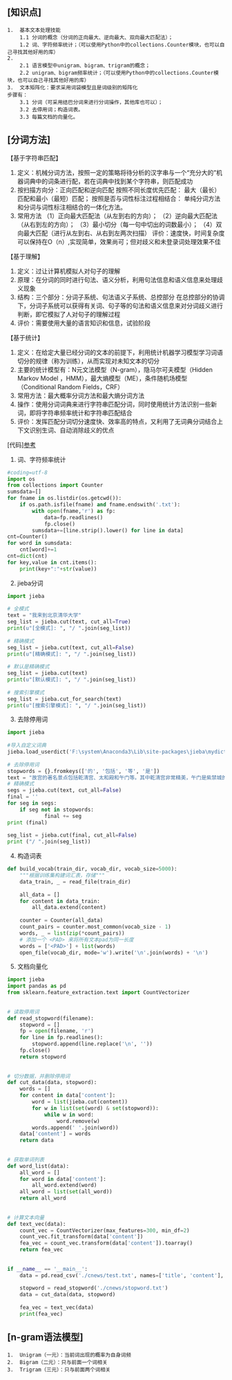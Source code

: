 [知识点] 
---
    1.  基本文本处理技能
        1.1 分词的概念（分词的正向最大、逆向最大、双向最大匹配法）；
        1.2 词、字符频率统计；（可以使用Python中的collections.Counter模块，也可以自己寻找其他好用的库）
    2.  
        2.1 语言模型中unigram、bigram、trigram的概念；
        2.2 unigram、bigram频率统计；（可以使用Python中的collections.Counter模块，也可以自己寻找其他好用的库）
    3.  文本矩阵化：要求采用词袋模型且是词级别的矩阵化
    步骤有：
        3.1 分词（可采用结巴分词来进行分词操作，其他库也可以）；
        3.2 去停用词；构造词表。
        3.3 每篇文档的向量化。


[分词方法]
---
【基于字符串匹配】
1.    定义：机械分词方法，按照一定的策略将待分析的汉字串与一个“充分大的”机器词典中的词条进行配，若在词典中找到某个字符串，则匹配成功
2.    按扫描方向分：正向匹配和逆向匹配
按照不同长度优先匹配：    最大（最长）匹配和最小（最短）匹配；
按照是否与词性标注过程相结合：    单纯分词方法和分词与词性标注相结合的一体化方法。
3.    常用方法
（1）正向最大匹配法（从左到右的方向）；
（2）逆向最大匹配法（从右到左的方向）；
（3）最小切分（每一句中切出的词数最小）；
（4）双向最大匹配（进行从左到右、从右到左两次扫描）
评价：速度快，时间复杂度可以保持在O（n）,实现简单，效果尚可；但对歧义和未登录词处理效果不佳

【基于理解】
1.    定义：过让计算机模拟人对句子的理解
2.    原理：在分词的同时进行句法、语义分析，利用句法信息和语义信息来处理歧义现象
3.    结构：三个部分：分词子系统、句法语义子系统、总控部分
在总控部分的协调下，分词子系统可以获得有关词、句子等的句法和语义信息来对分词歧义进行判断，即它模拟了人对句子的理解过程
4.    评价：需要使用大量的语言知识和信息，试验阶段

【基于统计】
1.   定义：在给定大量已经分词的文本的前提下，利用统计机器学习模型学习词语切分的规律（称为训练），从而实现对未知文本的切分
2.    主要的统计模型有：N元文法模型（N-gram），隐马尔可夫模型（Hidden Markov Model ，HMM），最大熵模型（ME），条件随机场模型（Conditional Random Fields，CRF）
3.    常用方法：最大概率分词方法和最大熵分词方法
4.    操作：使用分词词典来进行字符串匹配分词，同时使用统计方法识别一些新词，即将字符串频率统计和字符串匹配结合
5.    评价：发挥匹配分词切分速度快、效率高的特点，又利用了无词典分词结合上下文识别生词、自动消除歧义的优点

[代码][参考](https://blog.csdn.net/yyy430/article/details/88117430)
1.  词、字符频率统计
```python
#coding=utf-8
import os
from collections import Counter
sumsdata=[]
for fname in os.listdir(os.getcwd()):
    if os.path.isfile(fname) and fname.endswith('.txt'):
        with open(fname,'r') as fp:
            data=fp.readlines()
            fp.close()
        sumsdata+=[line.strip().lower() for line in data]
cnt=Counter()
for word in sumsdata:
    cnt[word]+=1
cnt=dict(cnt)
for key,value in cnt.items():
    print(key+":"+str(value))
```
2.  jieba分词
```python
import jieba
 
# 全模式
text = "我来到北京清华大学"
seg_list = jieba.cut(text, cut_all=True)
print(u"[全模式]: ", "/ ".join(seg_list))
 
# 精确模式
seg_list = jieba.cut(text, cut_all=False)
print(u"[精确模式]: ", "/ ".join(seg_list))
 
# 默认是精确模式
seg_list = jieba.cut(text)
print(u"[默认模式]: ", "/ ".join(seg_list))
 
# 搜索引擎模式
seg_list = jieba.cut_for_search(text)
print(u"[搜索引擎模式]: ", "/ ".join(seg_list))
```
3.  去除停用词
```python
import jieba
 
#导入自定义词典
jieba.load_userdict('F:\system\Anaconda3\Lib\site-packages\jieba\mydict.txt')
 
# 去除停用词
stopwords = {}.fromkeys(['的', '包括', '等', '是'])
text = "故宫的著名景点包括乾清宫、太和殿和午门等。其中乾清宫非常精美，午门是紫禁城的正门。"
# 精确模式
segs = jieba.cut(text, cut_all=False)
final = ''
for seg in segs:
    if seg not in stopwords:
            final += seg
print (final)
 
seg_list = jieba.cut(final, cut_all=False)
print ("/ ".join(seg_list))
```
4.  构造词表
```python
def build_vocab(train_dir, vocab_dir, vocab_size=5000):
    """根据训练集构建词汇表，存储"""
    data_train, _ = read_file(train_dir)
 
    all_data = []
    for content in data_train:
        all_data.extend(content)
 
    counter = Counter(all_data)
    count_pairs = counter.most_common(vocab_size - 1)
    words, _ = list(zip(*count_pairs))
    # 添加一个 <PAD> 来将所有文本pad为同一长度
    words = ['<PAD>'] + list(words)
    open_file(vocab_dir, mode='w').write('\n'.join(words) + '\n')
```
5.  文档向量化
```python
import jieba
import pandas as pd
from sklearn.feature_extraction.text import CountVectorizer
 
 
# 读取停用词
def read_stopword(filename):
    stopword = []
    fp = open(filename, 'r')
    for line in fp.readlines():
        stopword.append(line.replace('\n', ''))
    fp.close()
    return stopword
 
 
# 切分数据，并删除停用词
def cut_data(data, stopword):
    words = []
    for content in data['content']:
        word = list(jieba.cut(content))
        for w in list(set(word) & set(stopword)):
            while w in word:
                word.remove(w)
        words.append(' '.join(word))
    data['content'] = words
    return data
 
 
# 获取单词列表
def word_list(data):
    all_word = []
    for word in data['content']:
        all_word.extend(word)
    all_word = list(set(all_word))
    return all_word
 
 
# 计算文本向量
def text_vec(data):
    count_vec = CountVectorizer(max_features=300, min_df=2)
    count_vec.fit_transform(data['content'])
    fea_vec = count_vec.transform(data['content']).toarray()
    return fea_vec
 
 
if __name__ == '__main__':
    data = pd.read_csv('./cnews/test.txt', names=['title', 'content'], sep='\t')  # (10000, 2)
 
    stopword = read_stopword('./cnews/stopword.txt')
    data = cut_data(data, stopword)
 
    fea_vec = text_vec(data)
    print(fea_vec)
```
[n-gram语法模型]
---

    1.  Unigram（一元）：当前词出现的概率为自身词频
    2.  Bigram（二元）：只与前面一个词相关
    3.  Trigram（三元）：只与前面两个词相关